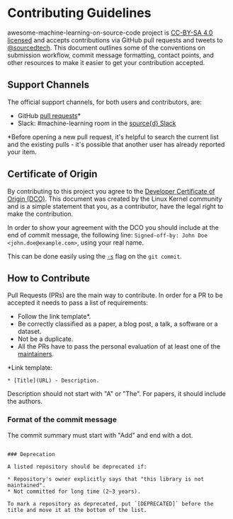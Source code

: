 # Contributing Guidelines

awesome-machine-learning-on-source-code project is [CC-BY-SA 4.0 licensed](https://creativecommons.org/licenses/by-sa/4.0/) and accepts contributions via GitHub pull requests and tweets to [@sourcedtech](https://twitter.com/sourcedtech).
This document outlines some of the conventions on submission workflow, commit message formatting, contact points, and other resources to make it easier to get your contribution accepted.


## Support Channels

The official support channels, for both users and contributors, are:

- GitHub [pull requests](https://github.com/src-d/awesome-machine-learning-on-source-code/pulls)*
- Slack: #machine-learning room in the [source{d} Slack](https://join.slack.com/t/sourced-community/shared_invite/enQtMjc4Njk5MzEyNzM2LTFjNzY4NjEwZGEwMzRiNTM4MzRlMzQ4MmIzZjkwZmZlM2NjODUxZmJjNDI1OTcxNDAyMmZlNmFjODZlNTg0YWM)

*Before opening a new pull request, it's helpful to search the current list and the existing pulls - it's possible
that another user has already reported your item.

## Certificate of Origin

By contributing to this project you agree to the [Developer Certificate of
Origin (DCO)](DCO). This document was created by the Linux Kernel community and is a
simple statement that you, as a contributor, have the legal right to make the
contribution.

In order to show your agreement with the DCO you should include at the end of commit message,
the following line: `Signed-off-by: John Doe <john.doe@example.com>`, using your real name.

This can be done easily using the [`-s`](https://github.com/git/git/blob/b2c150d3aa82f6583b9aadfecc5f8fa1c74aca09/Documentation/git-commit.txt#L154-L161) flag on the `git commit`.

## How to Contribute

Pull Requests (PRs) are the main way to contribute.
In order for a PR to be accepted it needs to pass a list of requirements:

- Follow the link template*.
- Be correctly classified as a paper, a blog post, a talk, a software or a dataset.
- Not be a duplicate.
- All the PRs have to pass the personal evaluation of at least one of the [maintainers](MAINTAINERS.md).

*Link template:

```
* [Title](URL) - Description.
```

Description should not start with "A" or "The". For papers, it should include the authors.

### Format of the commit message

The commit summary must start with "Add" and end with a dot.
```

### Deprecation

A listed repository should be deprecated if:

* Repository's owner explicitly says that "this library is not maintained".
* Not committed for long time (2~3 years).

To mark a repository as deprecated, put `[DEPRECATED]` before the title and move it at the bottom of the list.

